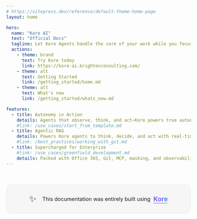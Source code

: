 ```yaml
---
# https://vitepress.dev/reference/default-theme-home-page
layout: home

hero:
  name: "Kore AI"
  text: "Official Docs"
  tagline: Let Kore Agents handle the core of your work while you focus on the details
  actions:
    - theme: brand
      text: Try Kore today
      link: https://kore-ai.brightenconsulting.com/
    - theme: alt
      text: Getting Started
      link: /getting_started/home.md
    - theme: alt
      text: What's new
      link: /getting_started/whats_new.md

features:
  - title: Autonomy in Action
    details: Agents that observe, think, and act—Kore powers true autonomy with seamless perception-to-action flow.
    #link: /use_cases/start_from_template.md
  - title: Agentic RAG
    details: Powers Kore agents to think, decide, and act with real-time knowledge grounded in your enterprise data.
    #link: /best_practices/working_with_git.md
  - title: Supercharged for Enterprise
    #link: /use_cases/greenfield_development.md
    details: Packed with Office 365, Git, MCP, masking, and observability—everything you need, ready out of the box.
---
```


<div class="kore-attribution">
  <div class="attribution-content">
    <div class="attribution-icon">✨</div>
    <div class="attribution-text">
      <span class="attribution-main">This documentation was entirely built using</span>
      <strong class="attribution-brand"><a target="_blank" href="https://kore-ai.brightenconsulting.com/">Kore</a></strong>
    </div>
  </div>
</div>

<style>
.kore-attribution {
  margin-top: 3rem;
  padding: 1.5rem 0;
  display: flex;
  justify-content: center;
  align-items: center;
  background: #f6f6f7;
  border-radius: 16px;
  border: 1px solid rgba(99, 102, 241, 0.1);
  backdrop-filter: blur(10px);
  position: relative;
  overflow: hidden;
}

.kore-attribution::before {
  content: '';
  position: absolute;
  top: 0;
  left: -100%;
  width: 100%;
  height: 100%;
  background: linear-gradient(90deg, transparent, rgba(255, 255, 255, 0.1), transparent);
  animation: shimmer 3s infinite;
}

@keyframes shimmer {
  0% { left: -100%; }
  50% { left: 100%; }
  100% { left: 100%; }
}

.attribution-content {
  display: flex;
  align-items: center;
  gap: 1rem;
  font-size: 0.9rem;
  color: var(--vp-c-text-1);
}

.attribution-icon {
  font-size: 1.5rem;
  animation: sparkle 2s ease-in-out infinite;
}

@keyframes sparkle {
  0%, 100% { transform: scale(1) rotate(0deg); opacity: 1; }
  50% { transform: scale(1.1) rotate(10deg); opacity: 0.8; }
}

.attribution-text {
  display: flex;
  align-items: center;
  gap: 0.5rem;
}

.attribution-main {
  color: var(--vp-c-text-2);
  font-weight: 400;
}

.attribution-brand {
  background: linear-gradient(135deg, #6366f1 0%, #8b5cf6 50%, #06b6d4 100%);
  background-clip: text;
  -webkit-background-clip: text;
  -webkit-text-fill-color: transparent;
  font-size: 1.2em;
  font-weight: 700;
  position: relative;
}

.attribution-brand::after {
  content: '';
  position: absolute;
  bottom: -2px;
  left: 0;
  right: 0;
  height: 2px;
  background: linear-gradient(135deg, #6366f1 0%, #8b5cf6 50%, #06b6d4 100%);
  border-radius: 1px;
  opacity: 0.6;
}

/* Dark mode adjustments */
.dark .kore-attribution {
  background: linear-gradient(135deg, rgba(99, 102, 241, 0.1) 0%, rgba(139, 92, 246, 0.1) 100%);
  border: 1px solid rgba(99, 102, 241, 0.2);
}

.dark .kore-attribution::before {
  background: linear-gradient(90deg, transparent, rgba(255, 255, 255, 0.05), transparent);
}

/* Mobile responsive */
@media (max-width: 768px) {
  .kore-attribution {
    margin: 2rem 1rem;
    padding: 1.5rem 1rem;
  }
  
  .attribution-content {
    font-size: 1rem;
    gap: 0.75rem;
    text-align: center;
  }
  
  .attribution-text {
    flex-direction: column;
    gap: 0.25rem;
  }
}
</style>